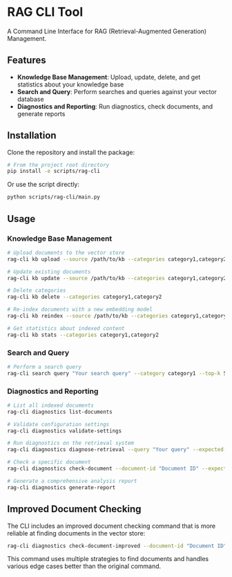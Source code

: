 # RAG CLI Tool

A Command Line Interface for RAG (Retrieval-Augmented Generation) Management.

## Features

-   **Knowledge Base Management**: Upload, update, delete, and get statistics about your knowledge base
-   **Search and Query**: Perform searches and queries against your vector database
-   **Diagnostics and Reporting**: Run diagnostics, check documents, and generate reports

## Installation

Clone the repository and install the package:

```bash
# From the project root directory
pip install -e scripts/rag-cli
```

Or use the script directly:

```bash
python scripts/rag-cli/main.py
```

## Usage

### Knowledge Base Management

```bash
# Upload documents to the vector store
rag-cli kb upload --source /path/to/kb --categories category1,category2

# Update existing documents
rag-cli kb update --source /path/to/kb --categories category1,category2

# Delete categories
rag-cli kb delete --categories category1,category2

# Re-index documents with a new embedding model
rag-cli kb reindex --source /path/to/kb --categories category1,category2

# Get statistics about indexed content
rag-cli kb stats --categories category1,category2
```

### Search and Query

```bash
# Perform a search query
rag-cli search query "Your search query" --category category1 --top-k 5
```

### Diagnostics and Reporting

```bash
# List all indexed documents
rag-cli diagnostics list-documents

# Validate configuration settings
rag-cli diagnostics validate-settings

# Run diagnostics on the retrieval system
rag-cli diagnostics diagnose-retrieval --query "Your query" --expected-doc "Document ID"

# Check a specific document
rag-cli diagnostics check-document --document-id "Document ID" --expected-category "Category"

# Generate a comprehensive analysis report
rag-cli diagnostics generate-report
```

## Improved Document Checking

The CLI includes an improved document checking command that is more reliable at finding documents in the vector store:

```bash
rag-cli diagnostics check-document-improved --document-id "Document ID" --expected-category "Category" --query-match
```

This command uses multiple strategies to find documents and handles various edge cases better than the original command.
